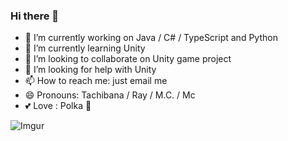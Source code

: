 ### Hi there 👋

- 🔭 I’m currently working on Java / C# / TypeScript and Python
- 🌱 I’m currently learning Unity
- 👯 I’m looking to collaborate on Unity game project
- 🤔 I’m looking for help with Unity
- 📫 How to reach me: just email me
- 😄 Pronouns: Tachibana / Ray / M.C. / Mc
- 💕 Love : Polka 🎪

![Imgur](https://i.imgur.com/2xC8fKy.jpg)
